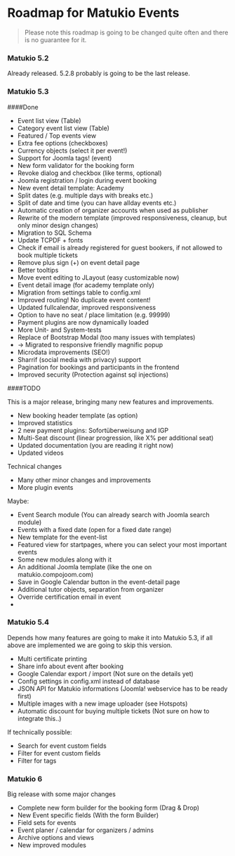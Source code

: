 # Roadmap for Matukio Events

> Please note this roadmap is going to be changed quite often and there is no guarantee for it. 

### Matukio 5.2

Already released. 5.2.8 probably is going to be the last release. 

### Matukio 5.3

####Done

* Event list view (Table)
* Category event list view (Table)
* Featured / Top events view
* Extra fee options (checkboxes)
* Currency objects (select it per event!)
* Support for Joomla tags! (event)
* New form validator for the booking form
* Revoke dialog and checkbox (like terms, optional)
* Joomla registration / login during event booking
* New event detail template: Academy
* Split dates (e.g. multiple days with breaks etc.)
* Split of date and time (you can have allday events etc.)
* Automatic creation of organizer accounts when used as publisher
* Rewrite of the modern template (improved responsiveness, cleanup, but only minor design changes)
* Migration to SQL Schema
* Update TCPDF + fonts
* Check if email is already registered for guest bookers, if not allowed to book multiple tickets
* Remove plus sign (+) on event detail page
* Better tooltips
* Move event editing to JLayout (easy customizable now)
* Event detail image (for academy template only)
* Migration from settings table to config.xml
* Improved routing! No duplicate event content!
* Updated fullcalendar, improved responsiveness
* Option to have no seat / place limitation (e.g. 99999)
* Payment plugins are now dynamically loaded 
* More Unit- and System-tests
* Replace of Bootstrap Modal (too many issues with templates)
* -> Migrated to responsive friendly magnific popup
* Microdata improvements (SEO!)
* Sharrif (social media with privacy) support
* Pagination for bookings and participants in the frontend
* Improved security (Protection against sql injections)

####TODO

This is a major release, bringing many new features and improvements.

* New booking header template (as option)
* Improved statistics
* 2 new payment plugins: Sofortüberweisung and IGP
* Multi-Seat discount (linear progression, like X% per additional seat)
* Updated documentation (you are reading it right now)
* Updated videos

Technical changes

* Many other minor changes and improvements 
* More plugin events

Maybe:

* Event Search module (You can already search with Joomla search module)
* Events with a fixed date (open for a fixed date range)
* New template for the event-list
* Featured view for startpages, where you can select your most important events
* Some new modules along with it
* An additional Joomla template (like the one on matukio.compojoom.com)
* Save in Google Calendar button in the event-detail page
* Additional tutor objects, separation from organizer
* Override certification email in event
* 
### Matukio 5.4

Depends how many features are going to make it into Matukio 5.3, if all above are implemented we are going to skip this version.

* Multi certificate printing
* Share info about event after booking
* Google Calendar export / import (Not sure on the details yet)
* Config settings in config.xml instead of database
* JSON API for Matukio informations (Joomla! webservice has to be ready first)
* Multiple images with a new image uploader (see Hotspots)
* Automatic discount for buying multiple tickets (Not sure on how to integrate this..)
 
If technically possible:

* Search for event custom fields
* Filter for event custom fields
* Filter for tags

### Matukio 6

Big release with some major changes

* Complete new form builder for the booking form (Drag & Drop)
* New Event specific fields (With the form Builder) 
* Field sets for events
* Event planer / calendar for organizers / admins
* Archive options and views
* New improved modules
